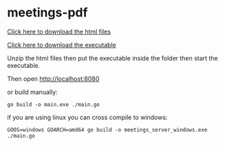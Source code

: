 # meetings-pdf

[Click here to download the html files](https://github.com/douglasselias/meetings-pdf/archive/refs/tags/second_release.zip)

[Click here to download the executable](https://github.com/douglasselias/meetings-pdf/releases/download/second_release/meetings_server_windows.exe)

Unzip the html files then put the executable inside the folder then start the executable.

Then open [http://localhost:8080](http://localhost:8080)

or build manually:

`go build -o main.exe ./main.go`

if you are using linux you can cross compile to windows:

`GOOS=windows GOARCH=amd64 go build -o meetings_server_windows.exe ./main.go`
